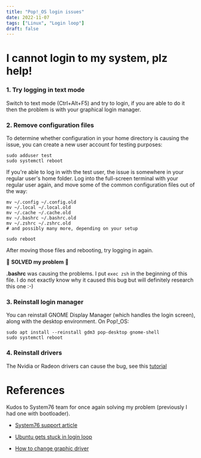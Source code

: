 ```yaml
---
title: "Pop!_OS login issues"
date: 2022-11-07
tags: ["Linux", "Login loop"]
draft: false
---
```


# I cannot login to my system, plz help!

### 1. Try logging in text mode
Switch to text mode (Ctrl+Alt+F5) and try to login, if you are able to do it then the problem is with your graphical login manager.

### 2. Remove configuration files
To determine whether configuration in your home directory is causing the issue, you can create a new user account for testing purposes:
```
sudo adduser test
sudo systemctl reboot
```
If you're able to log in with the test user, the issue is somewhere in your regular user's home folder. Log into the full-screen terminal with your regular user again, and move some of the common configuration files out of the way:
```
mv ~/.config ~/.config.old
mv ~/.local ~/.local.old
mv ~/.cache ~/.cache.old
mv ~/.bashrc ~/.bashrc.old
mv ~/.zshrc ~/.zshrc.old
# and possibly many more, depending on your setup

sudo reboot

```
After moving those files and rebooting, try logging in again. 

🎉 **SOLVED my problem** 🎉

**.bashrc** was causing the problems. I put `exec zsh` in the beginning of this file. I do not exactly know why it caused this bug but will definitely research this one :-)

### 3. Reinstall login manager
You can reinstall GNOME Display Manager (which handles the login screen), along with the desktop environment. On Pop!_OS:

```
sudo apt install --reinstall gdm3 pop-desktop gnome-shell
sudo systemctl reboot
```

### 4. Reinstall drivers
The Nvidia or Radeon drivers can cause the bug, see this [tutorial](https://support.system76.com/articles/login-loop-pop/)


# References
Kudos to System76 team for once again solving my problem (previously I had one with bootloader).

- [System76 support article](https://support.system76.com/articles/login-loop-pop/)

- [Ubuntu gets stuck in login loop](https://askubuntu.com/questions/223501/ubuntu-gets-stuck-in-a-login-loop)
- [How to change graphic driver](https://askubuntu.com/questions/335285/how-to-change-proprietary-video-driver-using-the-command-line)